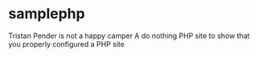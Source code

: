 samplephp
=========
Tristan Pender is not a happy camper
A do nothing PHP site to show that you properly configured a PHP site
